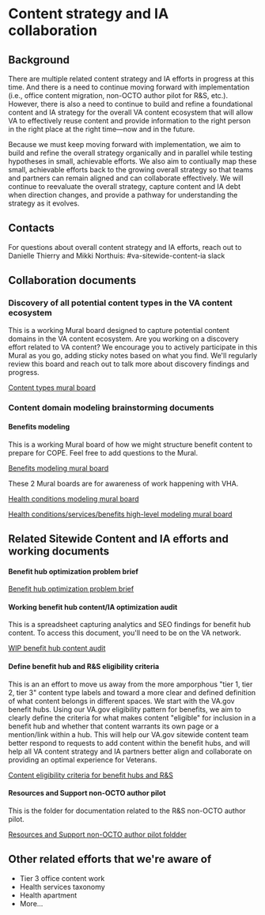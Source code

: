 # Content strategy and IA collaboration

## Background

There are multiple related content strategy and IA efforts in progress at this time. And there is a need to continue moving forward with implementation (i.e., office content migration, non-OCTO author pilot for R&S, etc.). However, there is also a need to continue to build and refine a foundational content and IA strategy for the overall VA content ecosystem that will allow VA to effectively reuse content and provide information to the right person in the right place at the right time—now and in the future.

Because we must keep moving forward with implementation, we aim to build and refine the overall strategy organically and in parallel while testing hypotheses in small, achievable efforts. We also aim to contiually map these small, achievable efforts back to the growing overall strategy so that teams and partners can remain aligned and can collaborate effectively. We will continue to reevaluate the overall strategy, capture content and IA debt when direction changes, and provide a pathway for understanding the strategy as it evolves. 

## Contacts

For questions about overall content strategy and IA efforts, reach out to Danielle Thierry and Mikki Northuis:
#va-sitewide-content-ia slack

## Collaboration documents

### Discovery of all potential content types in the VA content ecosystem

This is a working Mural board designed to capture potential content domains in the VA content ecosystem. Are you working on a discovery effort related to VA content? We encourage you to actively participate in this Mural as you go, adding sticky notes based on what you find. We'll regularly review this board and reach out to talk more about discovery findings and progress.

[Content types mural board](https://app.mural.co/t/mikkiva8222/m/mikkiva8222/1642004034812/cf1c56cf22033fd7650baa22bcb60d9a6d0f88db?sender=mikki1741)

### Content domain modeling brainstorming documents

#### Benefits modeling

This is a working Mural board of how we might structure benefit content to prepare for COPE. Feel free to add questions to the Mural.

[Benefits modeling mural board](https://app.mural.co/invitation/mural/departmentofveteransaffairs9999/1636828859943?sender=uf8ddb00f0c9a241ee4573555&key=7336e4fd-a4aa-44a7-b0b1-aa9ded712505)

These 2 Mural boards are for awareness of work happening with VHA.

[Health conditions modeling mural board](https://app.mural.co/invitation/mural/departmentofveteransaffairs9999/1638727039966?sender=uf8ddb00f0c9a241ee4573555&key=575032e6-bc73-47b0-865a-0e357b0896f5)

[Health conditions/services/benefits high-level modeling mural board](https://app.mural.co/invitation/mural/departmentofveteransaffairs9999/1638796593219?sender=uf8ddb00f0c9a241ee4573555&key=2d16ccf3-bca1-47c9-bcc6-35aa8f998e36)

## Related Sitewide Content and IA efforts and working documents

#### Benefit hub optimization problem brief

[Benefit hub optimization problem brief](https://github.com/department-of-veterans-affairs/va.gov-team/blob/master/products/content/benefit-hubs/optimize-hubs/problem-brief.md)

#### Working benefit hub content/IA optimization audit

This is a spreadsheet capturing analytics and SEO findings for benefit hub content. To access this document, you'll need to be on the VA network.

[WIP benefit hub content audit](https://dvagov-my.sharepoint.com/:x:/g/personal/danielle_thierry_va_gov/EVg7J2N116ZEt-FH-O8cCXgBjdolkg_RTVPf8iQY0Zv31g?e=IxSKXB)

#### Define benefit hub and R&S eligibility criteria

This is an an effort to move us away from the more amporphous "tier 1, tier 2, tier 3" content type labels and toward a more clear and defined definition of what content belongs in different spaces. We start with the VA.gov benefit hubs. Using our VA.gov eligibility pattern for benefits, we aim to clearly define the criteria for what makes content "eligible" for inclusion in a benefit hub and whether that content warrants its own page or a mention/link within a hub. This will help our VA.gov sitewide content team better respond to requests to add content within the benefit hubs, and will help all VA content strategy and IA partners better align and collaborate on providing an optimal experience for Veterans.

[Content eligibility criteria for benefit hubs and R&S](https://github.com/department-of-veterans-affairs/va.gov-team/blob/master/products/content/benefit-hubs/optimize-hubs/define-benefit-hub-content-eligibility.md)

#### Resources and Support non-OCTO author pilot

This is the folder for documentation related to the R&S non-OCTO author pilot.

[Resources and Support non-OCTO author pilot foldder](https://github.com/department-of-veterans-affairs/va.gov-team/tree/master/products/content/resources-and-support-author-pilot)

## Other related efforts that we're aware of

- Tier 3 office content work
- Health services taxonomy
- Health apartment
- More...
